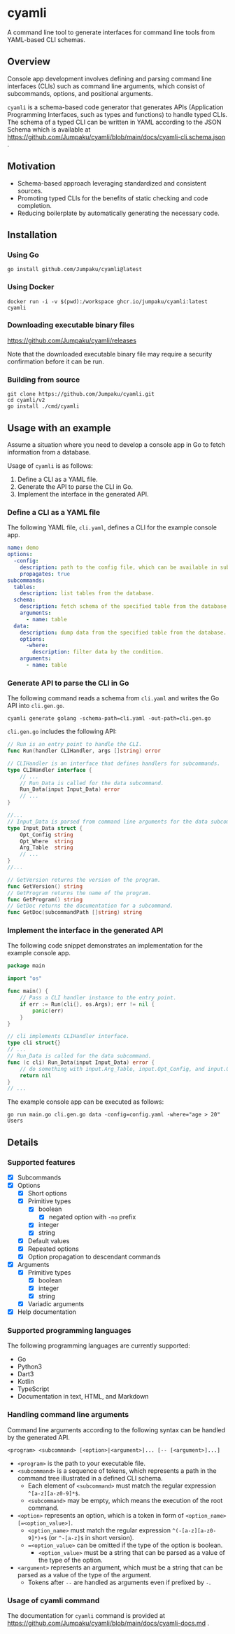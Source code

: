# cyamli

A command line tool to generate interfaces for command line tools from YAML-based CLI schemas.

## Overview

Console app development involves defining and parsing command line interfaces (CLIs) such as command line arguments, which consist of subcommands, options, and positional arguments.

`cyamli` is a schema-based code generator that generates APIs (Application Programming Interfaces, such as types and functions) to handle typed CLIs.
The schema of a typed CLI can be written in YAML according to the JSON Schema which is available at https://github.com/Jumpaku/cyamli/blob/main/docs/cyamli-cli.schema.json .

## Motivation

- Schema-based approach leveraging standardized and consistent sources.
- Promoting typed CLIs for the benefits of static checking and code completion.
- Reducing boilerplate by automatically generating the necessary code.


## Installation

### Using Go

```shell
go install github.com/Jumpaku/cyamli@latest
```


### Using Docker

```shell
docker run -i -v $(pwd):/workspace ghcr.io/jumpaku/cyamli:latest cyamli
```


### Downloading executable binary files

https://github.com/Jumpaku/cyamli/releases

Note that the downloaded executable binary file may require a security confirmation before it can be run.


### Building from source

```shell
git clone https://github.com/Jumpaku/cyamli.git
cd cyamli/v2
go install ./cmd/cyamli
```


## Usage with an example

Assume a situation where you need to develop a console app in Go to fetch information from a database.

Usage of `cyamli` is as follows:

1. Define a CLI as a YAML file.
2. Generate the API to parse the CLI in Go.
3. Implement the interface in the generated API.

### Define a CLI as a YAML file

The following YAML file, `cli.yaml`, defines a CLI for the example console app.

```yaml
name: demo
options:
  -config:
    description: path to the config file, which can be available in subcommands.
    propagates: true
subcommands:
  tables:
    description: list tables from the database.
  schema:
    description: fetch schema of the specified table from the database.
    arguments:
      - name: table
  data:
    description: dump data from the specified table from the database.
    options:
      -where:
        description: filter data by the condition.
    arguments:
      - name: table
```


### Generate API to parse the CLI in Go

The following command reads a schema from `cli.yaml` and writes the Go API into `cli.gen.go`.

```shell
cyamli generate golang -schema-path=cli.yaml -out-path=cli.gen.go
```

`cli.gen.go` includes the following API:

```go
// Run is an entry point to handle the CLI.
func Run(handler CLIHandler, args []string) error

// CLIHandler is an interface that defines handlers for subcommands.
type CLIHandler interface {
	// ...
	// Run_Data is called for the data subcommand.
	Run_Data(input Input_Data) error
	// ...
}

//...
// Input_Data is parsed from command line arguments for the data subcommand.
type Input_Data struct {
	Opt_Config string
	Opt_Where  string
	Arg_Table  string
	// ...
}
//...

// GetVersion returns the version of the program.
func GetVersion() string
// GetProgram returns the name of the program.
func GetProgram() string
// GetDoc returns the documentation for a subcommand.
func GetDoc(subcommandPath []string) string
```

### Implement the interface in the generated API

The following code snippet demonstrates an implementation for the example console app.

```go
package main

import "os"

func main() {
	// Pass a CLI handler instance to the entry point.
	if err := Run(cli{}, os.Args); err != nil {
		panic(err)
	}
}

// cli implements CLIHandler interface.
type cli struct{}
// ...
// Run_Data is called for the data subcommand.
func (c cli) Run_Data(input Input_Data) error {
	// do something with input.Arg_Table, input.Opt_Config, and input.Opt_Where
	return nil
}
// ...
```

The example console app can be executed as follows:

```shell
go run main.go cli.gen.go data -config=config.yaml -where="age > 20" Users
```

## Details

### Supported features

* [x] Subcommands
* [x] Options
  * [x] Short options
  * [x] Primitive types
    * [x] boolean
      * [x] negated option with `-no` prefix
    * [x] integer
    * [x] string
  * [x] Default values
  * [x] Repeated options
  * [x] Option propagation to descendant commands
* [x] Arguments
  * [x] Primitive types
    * [x] boolean
    * [x] integer
    * [x] string
  * [x] Variadic arguments
* [x] Help documentation

### Supported programming languages

The following programming languages are currently supported:

* Go
* Python3
* Dart3
* Kotlin
* TypeScript
* Documentation in text, HTML, and Markdown


### Handling command line arguments

Command line arguments according to the following syntax can be handled by the generated API.

```
<program> <subcommand> [<option>|<argument>]... [-- [<argument>]...]
```

- `<program>` is the path to your executable file.
- `<subcommand>` is a sequence of tokens, which represents a path in the command tree illustrated in a defined CLI schema.
	- Each element of `<subcommand>` must match the regular expression `^[a-z][a-z0-9]*$`.
    - `<subcommand>` may be empty, which means the execution of the root command.
- `<option>` represents an option, which is a token in form of `<option_name>[=<option_value>]`.
    - `<option_name>` must match the regular expression `^(-[a-z][a-z0-9]*)+$` (or `^-[a-z]$` in short version).
    - `=<option_value>` can be omitted if the type of the option is boolean.
      - `<option_value>` must be a string that can be parsed as a value of the type of the option.
- `<argument>` represents an argument, which must be a string that can be parsed as a value of the type of the argument.
    - Tokens after `--` are handled as arguments even if prefixed by `-`.


### Usage of cyamli command

The documentation for `cyamli` command is provided at https://github.com/Jumpaku/cyamli/blob/main/docs/cyamli-docs.md .
